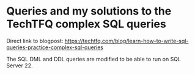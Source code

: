 # Queries and my solutions to the TechTFQ complex SQL queries

Direct link to blogpost: https://techtfq.com/blog/learn-how-to-write-sql-queries-practice-complex-sql-queries

The SQL DML and DDL queries are modified to be able to run on SQL Server 22.